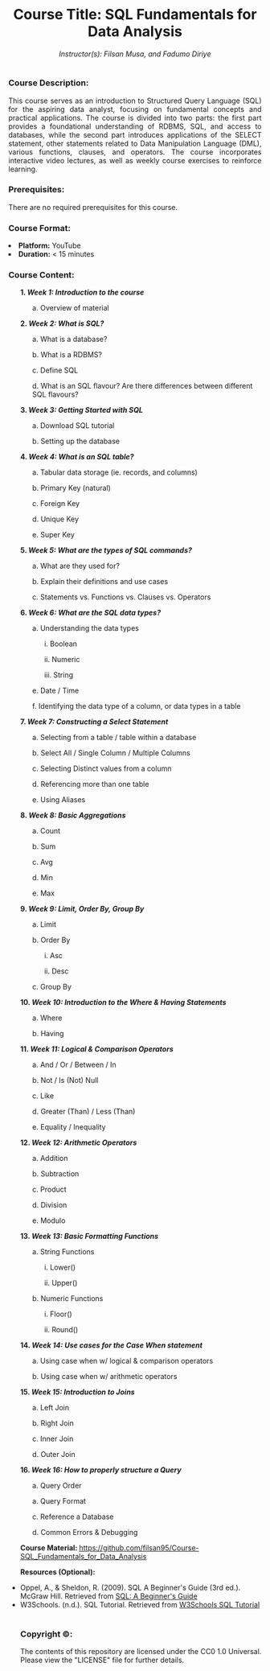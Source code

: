 <br>

<h1 align = 'center'> Course Title: SQL Fundamentals for Data Analysis </h1>

<p align= 'center'><i> Instructor(s): Filsan Musa, and Fadumo Diriye </i></p>

#

<h3> Course Description: </h3>

<p align = 'Justify'> This course serves as an introduction to Structured Query Language (SQL) for the aspiring data analyst, focusing on fundamental concepts and practical applications. The course is divided into two parts: the first part provides a foundational understanding of RDBMS, SQL, and access to databases, while the second part introduces applications of the SELECT statement, other statements related to Data Manipulation Language (DML), various functions, clauses, and operators. The course incorporates interactive video lectures, as well as weekly course exercises to reinforce learning. </p>

<h3> Prerequisites: </h3>

There are no required prerequisites for this course.


<h3> Course Format: </h3>

<li><b> Platform:</b> YouTube </li>

<li><b> Duration:</b> < 15 minutes </li>

<h3> Course Content:</h3>

<ul><b> 1. <i> Week 1: Introduction to the course </i></b>
<ol> a. Overview of material </ol></ul>

<ul><b> 2. <i> Week 2: What is SQL? </i></b>
<ol> a. What is a database? </ol>
<ol> b. What is a RDBMS? </ol>
<ol> c. Define SQL </ol>
<ol> d. What is an SQL flavour? Are there differences between different SQL flavours? </ol></ul>
 
<ul><b> 3. <i> Week 3: Getting Started with SQL </i></b>
<ol> a. Download SQL tutorial </ol>
<ol> b. Setting up the database </ol></ul>

<ul><b> 4. <i> Week 4: What is an SQL table? </i></b>
<ol> a. Tabular data storage  (ie. records, and columns) </ol>
<ol> b. Primary Key (natural) </ol>
<ol> c. Foreign Key </ol>
<ol> d. Unique Key </ol>
<ol> e. Super Key </ol></ul>

<ul><b> 5. <i> Week 5: What are the types of SQL commands? </i></b> 
<ol> a. What are they used for? </ol>
<ol> b. Explain their definitions and use cases </ol>
<ol> c. Statements vs. Functions vs. Clauses vs. Operators </ol></ul>

<ul><b> 6. <i> Week 6: What are the SQL data types? </i></b>
<ol> a. Understanding the data types </ol>
<ol><ol> i. Boolean </ol></ol>
<ol><ol> ii. Numeric </ol></ol>
<ol><ol> iii. String </ol></ol>
<ol> e. Date / Time </ol>
<ol> f. Identifying the data type of a column, or data types in a table </ol></ul>

<ul><b> 7. <i>Week 7: Constructing a Select Statement </i></b>
<ol> a. Selecting from a table / table within a database </ol>
<ol> b. Select All / Single Column / Multiple Columns </ol>
<ol> c. Selecting Distinct values from a column </ol>
<ol> d. Referencing more than one table </ol>
<ol> e. Using Aliases </ol></ul>

<ul><b> 8. <i> Week 8: Basic Aggregations </i></b> 
<ol> a. Count </ol>
<ol> b. Sum </ol>
<ol> c. Avg </ol>
<ol> d. Min </ol>
<ol> e. Max </ol></ul>

<ul><b> 9. <i> Week 9: Limit, Order By, Group By </i></b>
<ol> a. Limit </ol>
<ol> b. Order By </ol>
<ol><ol> i. Asc </ol></ol>
<ol><ol> ii. Desc </ol></ol>
<ol> c. Group By  </ol></ul>

<ul><b> 10. <i> Week 10: Introduction to the Where & Having Statements </i></b>
<ol> a. Where </ol>
<ol> b. Having </ol></ul>

<ul><b> 11. <i> Week 11: Logical & Comparison Operators </i></b>
<ol> a. And / Or  / Between / In </ol>
<ol> b. Not / Is (Not) Null </ol>
<ol> c. Like </ol>
<ol> d. Greater (Than) / Less (Than) </ol>
<ol> e. Equality / Inequality </ol></ul>

<ul><b> 12. <i> Week 12: Arithmetic Operators </i></b>
<ol> a. Addition </ol>
<ol> b. Subtraction </ol>
<ol> c. Product </ol>
<ol> d. Division </ol>
<ol> e. Modulo </ol></ul>

<ul><b> 13. <i> Week 13: Basic Formatting Functions </i></b> 
<ol> a. String Functions </ol>
<ol><ol> i. Lower() </ol></ol>
<ol><ol> ii. Upper() </ol></ol>
<ol> b. Numeric Functions </ol>
<ol><ol> i. Floor() </ol></ol>
<ol><ol> ii. Round() </ol></ol></ul>


<ul><b> 14. <i> Week 14: Use cases for the Case When statement </i></b>
<ol> a. Using case when w/ logical & comparison operators</ol>
<ol> b. Using case when w/ arithmetic operators</ol></ul>

<ul><b> 15. <i> Week 15: Introduction to Joins </i></b>
<ol> a. Left Join </ol>
<ol> b. Right Join </ol>
<ol> c. Inner Join </ol>
<ol> d. Outer Join </ol></ul>

<ul><b> 16. <i> Week 16: How to properly structure a Query </i></b>
<ol> a. Query Order </ol>
<ol> a. Query Format </ol>
<ol> c. Reference a Database  </ol>
<ol> d. Common Errors & Debugging </ol>



<b> Course Material: </b>
https://github.com/filsan95/Course-SQL_Fundamentals_for_Data_Analysis

<b> Resources (Optional): </b>
<li> Oppel, A., & Sheldon, R. (2009). SQL A Beginner's Guide (3rd ed.). McGraw Hill. Retrieved from <a href="https://www.doc-developpement-durable.org/file/Projets-informatiques/cours-%26-manuels-informatiques/Sql/SQL-%20A%20Beginner%27s%20Guide%2C%203rd%20Edition.pdf">SQL: A Beginner's Guide</a>
<li> W3Schools. (n.d.). SQL Tutorial. Retrieved from <a href="https://www.w3schools.com/sql/default.asp"> W3Schools SQL Tutorial </a></li>

#

<h3> Copyright ©: </h3>
The contents of this repository are licensed under the CC0 1.0 Universal. Please view the "LICENSE" file for further details.
